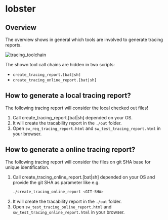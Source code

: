 # lobster

## Overview

The overview shows in general which tools are involved to generate tracing reports.

![tracing_toolchain](https://www.plantuml.com/plantuml/proxy?cache=no&src=https://raw.githubusercontent.com/NewTec-GmbH/pyTRLCConverter/refs/heads/main/tools/lobster/tracing_toolchain.puml)

The shown tool call chains are hidden in two scripts:
* ```create_tracing_report.[bat|sh]```
* ```create_tracing_online_report.[bat|sh]```

## How to generate a local tracing report?

The following tracing report will consider the local checked out files!

1. Call create_tracing_report.[bat|sh] depended on your OS.
2. It will create the tracability report in the ```./out``` folder.
3. Open ```sw_req_tracing_report.html``` and ```sw_test_tracing_report.html``` in your browser.

## How to generate a online tracing report?

The following tracing report will consider the files on git SHA base for unique identification.

1. Call create_tracing_online_report.[bat|sh] depended on your OS and provide the git SHA as parameter like e.g.
    ```bash
    ./create_tracing_online_report <GIT-SHA>
    ```
2. It will create the tracability report in the ```./out``` folder.
3. Open ```sw_test_tracing_online_report.html``` and ```sw_test_tracing_online_report.html``` in your browser.
